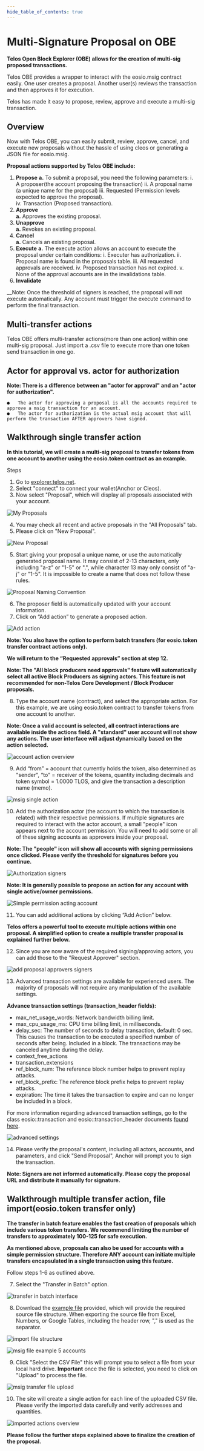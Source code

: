 ```yaml
---
hide_table_of_contents: true
---
```


# Multi-Signature Proposal on OBE


__Telos Open Block Explorer (OBE) allows for the creation of multi-sig proposed transactions.__
 
Telos OBE provides a wrapper to interact with the eosio.msig contract easily. One user creates a proposal. Another user(s) reviews the transaction and then approves it for execution.  

Telos has made it easy to propose, review, approve and execute a multi-sig transaction. 

## Overview

Now with Telos OBE, you can easily submit, review, approve, cancel, and execute new proposals without the hassle of using cleos or generating a JSON file for eosio.msig.


__Proposal actions supported by Telos OBE include:__

1. __Propose__ 
    __a.__ To submit a proposal, you need the following parameters:
        i.      A proposer(the account proposing the transaction)
        ii.     A proposal name (a unique name for the proposal)
        iii.	   Requested (Permission levels expected to approve the proposal).  
        iv.     Transaction (Proposed transaction).
2. __Approve__  
    __a.__ Approves the existing proposal.
3. __Unapprove__  
    __a.__ Revokes an existing proposal.
4. __Cancel__  
    __a.__ Cancels an existing proposal.
5. __Execute__
    __a.__ The execute action allows an account to execute the proposal under certain conditions:
        i.	Executer has authorization.
        ii.	Proposal name is found in the proposals table.
        iii. All requested approvals are received.
        iv.	Proposed transaction has not expired.
        v.	None of the approval accounts are in the invalidations table.
6. __Invalidate__

__Note: Once the threshold of signers is reached, the proposal will not execute automatically. Any account must trigger the execute command to perform the final transaction.

## Multi-transfer actions
Telos OBE offers multi-transfer actions(more than one action) within one multi-sig proposal. Just import a .csv file to execute more than one token send transaction in one go.

## Actor for approval vs. actor for authorization

__Note: There is a difference between an "actor for approval" and an "actor for authorization".__

    ●	The actor for approving a proposal is all the accounts required to approve a msig transaction for an account. 
    ●	The actor for authorization is the actual msig account that will perform the transaction AFTER approvers have signed.


## Walkthrough single transfer action

__In this tutorial, we will create a multi-sig proposal to transfer tokens from one account to another using the eosio.token contract as an example.__

Steps

1. Go to [explorer.telos.net](https://explorer.telos.net).
2. Select "connect" to connect your wallet(Anchor or Cleos).
3. Now select "Proposal", which will display all proposals associated with your account.

![My Proposals](https://user-images.githubusercontent.com/39388424/201343168-3e4c673d-a2d4-4943-a81f-1be7b8dcb9a6.png)

4. You may check all recent and active proposals in the "All Proposals" tab.
5. Please click on "New Proposal".

![New Proposal](https://user-images.githubusercontent.com/39388424/201343588-960d447c-6106-48dd-bd1f-db5f6bada64e.png)

5. Start giving your proposal a unique name, or use the automatically generated proposal name. It may consist of 2-13 characters, only including "a-z" or "1-5" or ".", while character 13 may only consist of "a-j" or "1-5". It is impossible to create a name that does not follow these rules.

![Proposal Naming Convention](https://user-images.githubusercontent.com/39388424/201345434-bd7557bc-c44d-496b-a66d-aae9b829f3c8.png)

6. The proposer field is automatically updated with your account information.
7. Click on “Add action” to generate a proposed action.

![Add action](https://user-images.githubusercontent.com/39388424/201346113-a0e55425-abe0-41b6-b19c-45625b475cfc.png)

__Note: You also have the option to perform batch transfers (for eosio.token transfer contract actions only).__

**We will return to the “Requested approvals” section at step 12.**

__Note: The "All block producers need approvals" feature will automatically select all active Block Producers as signing actors. This feature is not recommended for non-Telos Core Development / Block Producer proposals.__

8. Type the account name (contract), and select the appropriate action. For this example, we are using eosio.token contract to transfer tokens from one account to another.

__Note: Once a valid account is selected, all contract interactions are available inside the actions field. A "standard" user account will not show any actions. The user interface will adjust dynamically based on the action selected.__

![account action overview](https://user-images.githubusercontent.com/39388424/201346837-52c19f74-8072-4da0-9c89-4a31a938e28f.png)

9. Add “from” = account that currently holds the token, also determined as "sender", “to” = receiver of the tokens, quantity including decimals and token symbol = 1.0000 TLOS, and give the transaction a description name (memo).

![msig single action](https://user-images.githubusercontent.com/39388424/201348575-0d7cd8ea-0f0f-4113-940e-69cb5e144919.png)

10. Add the authorization actor (the account to which the transaction is related) with their respective permissions. If multiple signatures are required to interact with the actor account, a small "people" icon appears next to the account permission. You will need to add some or all of these signing accounts as approvers inside your proposal.

__Note: The "people" icon will show all accounts with signing permissions once clicked. Please verify the threshold for signatures before you continue.__

![Authorization signers](https://user-images.githubusercontent.com/39388424/201349819-e5c4287b-7bec-4b64-8fe7-0bb9f91567ca.png)

__Note: It is generally possible to propose an action for any account with single active/owner permissions.__

![Simple permission acting account](https://user-images.githubusercontent.com/39388424/201350588-da0b6984-1dfc-4b3e-a369-e12f141e7d71.png)

11. You can add additional actions by clicking “Add Action” below.

**Telos offers a powerful tool to execute multiple actions within one proposal. A simplified option to create a multiple transfer proposal is explained further below.**

12. Since you are now aware of the required signing/approving actors, you can add those to the "Request Approver" section.

![add proposal approvers signers](https://user-images.githubusercontent.com/39388424/201351660-489e30c9-466d-4e44-a0af-fe946c1dbea0.png)

13. Advanced transaction settings are available for experienced users. The majority of proposals will not require any manipulation of the available settings.

**Advance transaction settings (transaction_header fields):**

- max_net_usage_words: Network bandwidth billing limit.
- max_cpu_usage_ms: CPU time billing limit, in milliseconds.
- delay_sec: The number of seconds to delay transaction, default: 0 sec. This causes the transaction to be executed a specified number of seconds after being. Included in a block. The transactions may be canceled anytime during the delay. 
- context_free_actions
- transaction_extensions
- ref_block_num: The reference block number helps to prevent replay attacks.
- ref_block_prefix: The reference block prefix helps to prevent replay attacks.
- expiration: The time it takes the transaction to expire and can no longer be included in a block.

For more information regarding advanced transaction settings, go to the class eosio::transaction and eosio::transaction_header documents [found here](https://developers.eos.io/manuals/eosio.cdt/v1.6/classeosio_1_1transaction).

![advanced settings](https://user-images.githubusercontent.com/39388424/201353100-4d9fa0d8-022a-4ee4-a70d-f4d3ed81d7a0.png)

14. Please verify the proposal's content, including all actors, accounts, and parameters, and click "Send Proposal", Anchor will prompt you to sign the transaction.

__Note: Signers are not informed automatically. Please copy the proposal URL and distribute it manually for signature.__


## Walkthrough multiple transfer action, file import(eosio.token transfer only)

**The transfer in batch feature enables the fast creation of proposals which include various token transfers. We recommend limiting the number of transfers to approximately 100-125 for safe execution.**

**As mentioned above, proposals can also be used for accounts with a simple permission structure. Therefore ANY account can initiate multiple transfers encapsulated in a single transaction using this feature.**

Follow steps 1-6 as outlined above.

7. Select the "Transfer in Batch" option.

![transfer in batch interface](https://user-images.githubusercontent.com/39388424/201356244-50dee990-22a9-4f76-b58d-01eb8cbadd41.png)

8. Download the [example file](https://explorer.telos.net/examples/msig-transfer-batch.csv) provided, which will provide the required source file structure. When exporting the source file from Excel, Numbers, or Google Tables, including the header row, "," is used as the separator.

![import file structure](https://user-images.githubusercontent.com/39388424/201357620-b9a3d741-e929-47d6-9af6-d7673156fe73.png)

![msig file example 5 accounts](https://user-images.githubusercontent.com/39388424/201358637-3e551e46-2ec5-4fb9-a86c-2c0d2a9bb407.png)

9. Click "Select the CSV File" this will prompt you to select a file from your local hard drive. **Important** once the file is selected, you need to click on "Upload" to process the file.

![msig transfer file upload](https://user-images.githubusercontent.com/39388424/201358888-387932c4-c5c9-4571-9cf0-6a9fed64f20a.png)

10. The site will create a single action for each line of the uploaded CSV file. Please verify the imported data carefully and verify addresses and quantities.

![imported actions overview](https://user-images.githubusercontent.com/39388424/201359417-404dfd96-d543-445a-9fb7-e18afeea3c20.png)

**Please follow the further steps explained above to finalize the creation of the proposal.**
